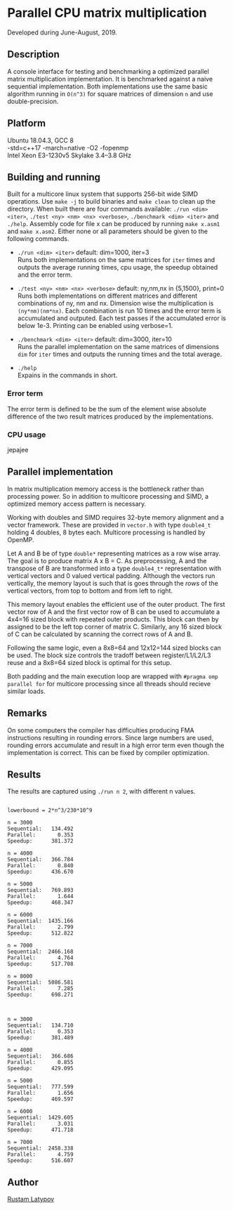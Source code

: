 ﻿# Parallel CPU matrix multiplication 

Developed during June-August, 2019.



## Description

A console interface for testing and benchmarking a optimized parallel matrix multiplication implementation. It is benchmarked against a naive sequential implementation. Both implementations use the same basic algorithm running in ``O(n^3)`` for square matrices of dimension ``n`` and use double-precision.


## Platform

Ubuntu 18.04.3, GCC 8 <br/> 
-std=c++17 -march=native -O2 -fopenmp <br/>
Intel Xeon E3-1230v5 Skylake 3.4–3.8 GHz


## Building and running

Built for a multicore linux system that supports 256-bit wide SIMD operations. Use `make -j` to build binaries and `make clean` to clean up the directory. When built there are four commands available: `./run <dim> <iter>`, `./test <ny> <nm> <nx> <verbose>`, `./benchmark <dim> <iter>` and `./help`. Assembly code for file x can be produced by running `make x.asm1` and `make x.asm2`. Either none or all parameters should be given to the following commands.

- `./run <dim> <iter>` default: dim=1000, iter=3 <br/>
Runs both implementations on the same matrices for `iter` times and outputs the average running times, cpu usage, the speedup obtained and the error term.

- `./test <ny> <nm> <nx> <verbose>` default: ny,nm,nx in {5,1500}, print=0 <br/>
Runs both implementations on different matrices and different combinations of ny, nm and nx. Dimension wise the multiplication is `(ny*nm)(nm*nx)`. Each combination is run 10 times and the error term is accumulated and outputed. Each test passes if the accumulated error is below 1e-3. Printing can be enabled using verbose=1. 

- `./benchmark <dim> <iter>` default: dim=3000, iter=10 <br/>
Runs the parallel implementation on the same matrices of dimensions `dim` for `iter` times and outputs the running times and the total average.

- `./help` <br/>
Expains in the commands in short.

### Error term
The error term is defined to be the sum of the element wise absolute difference of the two result matrices produced by the implementations.

### CPU usage
jepajee


## Parallel implementation

In matrix multiplication memory access is the bottleneck rather than processing power. So in addition to multicore processing and SIMD, a optimized memory access pattern is necessary.

Working with doubles and SIMD requires 32-byte memory alignment and a vector framework. These are provided in ``vector.h`` with type ``double4_t`` holding 4 doubles, 8 bytes each. Multicore processing is handled by OpenMP.

Let A and B be of type ``double*`` representing matrices as a row wise array. The goal is to produce matrix A x B = C. As preprocessing, A and the transpose of B are transformed into a type ``double4_t*`` representation with vertical vectors and 0 valued vertical padding. Although the vectors run vertically, the memory layout is such that is goes through the *rows* of the vertical vectors, from top to bottom and from left to right. 

This memory layout enables the efficient use of the outer product. The first vector row of A and the first vector row of B can be used to accumulate a 4x4=16 sized block with repeated outer products. This block can then by assigned to be the left top corner of matrix C. Similarly, any 16 sized block of C can be calculated by scanning the correct rows of A and B. 

Following the same logic, even a 8x8=64 and 12x12=144 sized blocks can be used. The block size controls the tradoff between register/L1/L2/L3 reuse and a 8x8=64 sized block is optimal for this setup. 

Both padding and the main execution loop are wrapped with ``#pragma omp parallel for`` for multicore processing since all threads should recieve similar loads. 



## Remarks

On some computers the compiler has difficulties producing FMA instructions resulting in rounding errors. Since large numbers are used, rounding errors accumulate and result in a high error term even though the implementation is correct. This can be fixed by compiler optimization. 


## Results

The results are captured using `./run n 2`, with different n values. 

```

lowerbound = 2*n^3/230*10^9

n = 3000
Sequential:   134.492 
Parallel:       0.353 
Speedup:      381.372 

n = 4000
Sequential:   366.784 
Parallel:       0.840 
Speedup:      436.670

n = 5000
Sequential:   769.893 
Parallel:       1.644 
Speedup:      468.347 

n = 6000
Sequential:  1435.166 
Parallel:       2.799 
Speedup:      512.822

n = 7000
Sequential:  2466.168 
Parallel:       4.764 
Speedup:      517.708

n = 8000
Sequential:  5086.581
Parallel:       7.285
Speedup:      698.271



n = 3000
Sequential:   134.710
Parallel:       0.353
Speedup:      381.489

n = 4000
Sequential:   366.686
Parallel:       0.855
Speedup:      429.095

n = 5000
Sequential:   777.599
Parallel:       1.656
Speedup:      469.597

n = 6000
Sequential:  1429.605
Parallel:       3.031
Speedup:      471.718

n = 7000
Sequential:  2458.338
Parallel:       4.759
Speedup:      516.607

```

## Author

[Rustam Latypov](mailto:rustam.latypov@aalto.fi)